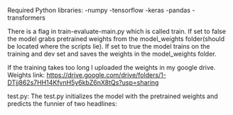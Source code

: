 Required Python libraries:
-numpy
-tensorflow
-keras
-pandas
-transformers

There is a flag in train-evaluate-main.py which is called train.
If set to false the model grabs pretrained weights from the model_weights folder(should be located where the scripts lie).
If set to true the model trains on the training and dev set and saves the weights in the model_weights folder.

If the training takes too long I uploaded the weights in my google drive.
Weights link: https://drive.google.com/drive/folders/1-DTjj862s7HH14KfvnH5y6kbZ6nX8tQs?usp=sharing


test.py:
The test.py initializes the model with the pretrained weights and predicts the funnier of two headlines: